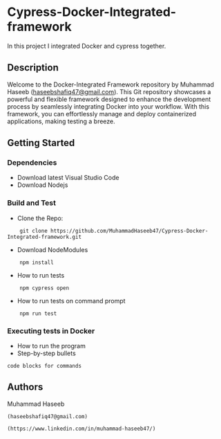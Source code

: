 # Cypress-Docker-Integrated-framework

In this project I integrated Docker and cypress together.

## Description

Welcome to the Docker-Integrated Framework repository by Muhammad Haseeb (haseebshafiq47@gmail.com). This Git repository showcases a powerful and flexible framework designed to enhance the development process by seamlessly integrating Docker into your workflow. With this framework, you can effortlessly manage and deploy containerized applications, making testing a breeze.

## Getting Started

### Dependencies

* Download latest Visual Studio Code
* Download Nodejs

### Build and Test

* Clone the Repo:
```
    git clone https://github.com/MuhammadHaseeb47/Cypress-Docker-Integrated-framework.git
```
* Download NodeModules
```
    npm install
```
* How to run tests
```
    npm cypress open
```
* How to run tests on command prompt
```
    npm run test
```
### Executing tests in Docker

* How to run the program
* Step-by-step bullets
```
code blocks for commands
```

## Authors

Muhammad Haseeb
```
(haseebshafiq47@gmail.com)
```
```
(https://www.linkedin.com/in/muhammad-haseeb47/)
```